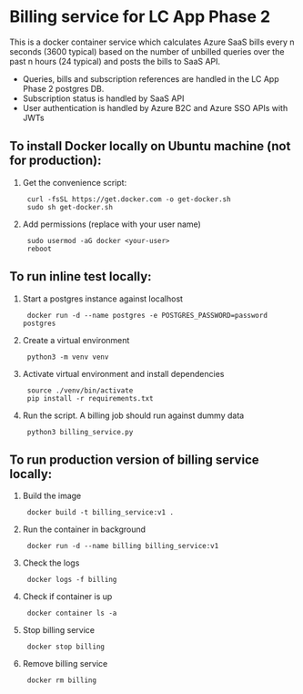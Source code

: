 # Billing service for LC App Phase 2

This is a docker container service which calculates Azure SaaS bills every n seconds (3600 typical) based on the number of unbilled queries over the past n hours (24 typical) and posts the bills to SaaS API.

- Queries, bills and subscription references are handled in the LC App Phase 2 postgres DB.
- Subscription status is handled by SaaS API
- User authentication is handled by Azure B2C and Azure SSO APIs with JWTs


## To install Docker locally on Ubuntu machine (not for production):
    
1. Get the convenience script:

        curl -fsSL https://get.docker.com -o get-docker.sh
        sudo sh get-docker.sh
2. Add permissions (replace <your-user> with your user name)

        sudo usermod -aG docker <your-user>
        reboot


## To run inline test locally:

1. Start a postgres instance against localhost

        docker run -d --name postgres -e POSTGRES_PASSWORD=password postgres
2. Create a virtual environment

        python3 -m venv venv
3. Activate virtual environment and install dependencies

        source ./venv/bin/activate
        pip install -r requirements.txt
4. Run the script. A billing job should run against dummy data

        python3 billing_service.py


## To run production version of billing service locally:

1. Build the image

        docker build -t billing_service:v1 .
2. Run the container in background

        docker run -d --name billing billing_service:v1
3. Check the logs

        docker logs -f billing 
4. Check if container is up

        docker container ls -a
5. Stop billing service

        docker stop billing
6. Remove billing service

        docker rm billing

